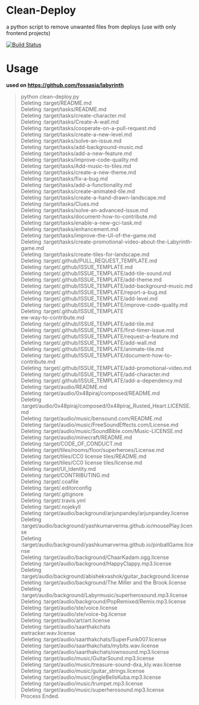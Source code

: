 # Clean-Deploy
a python script to remove unwanted files from deploys (use with only frontend projects) 

[![Build Status](https://travis-ci.com/YashKumarVerma/Clean-Deploy.svg?branch=master)](https://travis-ci.com/YashKumarVerma/Clean-Deploy)

# Usage
**used on https://github.com/fossasia/labyrinth**

> python clean-deploy.py<br />
> Deleting :target/README.md<br />
> Deleting :target/tasks/README.md<br />
> Deleting :target/tasks/create-character.md<br />
> Deleting :target/tasks/Create-A-wall.md<br />
> Deleting :target/tasks/cooperate-on-a-pull-request.md<br />
> Deleting :target/tasks/create-a-new-level.md<br />
> Deleting :target/tasks/solve-an-issue.md<br />
> Deleting :target/tasks/add-background-music.md<br />
> Deleting :target/tasks/add-a-new-feature.md<br />
> Deleting :target/tasks/improve-code-quality.md<br />
> Deleting :target/tasks/Add-music-to-tiles.md<br />
> Deleting :target/tasks/create-a-new-theme.md<br />
> Deleting :target/tasks/fix-a-bug.md<br />
> Deleting :target/tasks/add-a-functionality.md<br />
> Deleting :target/tasks/create-animated-tile.md<br />
> Deleting :target/tasks/create-a-hand-drawn-landscape.md<br />
> Deleting :target/tasks/Clues.md<br />
> Deleting :target/tasks/solve-an-advanced-issue.md<br />
> Deleting :target/tasks/document-how-to-contribute.md<br />
> Deleting :target/tasks/enable-a-new-gci-task.md<br />
> Deleting :target/tasks/enhancement.md<br />
> Deleting :target/tasks/improve-the-UI-of-the-game.md<br />
> Deleting :target/tasks/create-promotional-video-about-the-Labyrinth-game.md<br />
> Deleting :target/tasks/create-tiles-for-landscape.md<br />
> Deleting :target/.github/PULL_REQUEST_TEMPLATE.md<br />
> Deleting :target/.github/ISSUE_TEMPLATE.md<br />
> Deleting :target/.github/ISSUE_TEMPLATE/add-tile-sound.md<br />
> Deleting :target/.github/ISSUE_TEMPLATE/add-theme.md<br />
> Deleting :target/.github/ISSUE_TEMPLATE/add-background-music.md<br />
> Deleting :target/.github/ISSUE_TEMPLATE/report-a-bug.md<br />
> Deleting :target/.github/ISSUE_TEMPLATE/add-level.md<br />
> Deleting :target/.github/ISSUE_TEMPLATE/improve-code-quality.md<br />
> Deleting :target/.github/ISSUE_TEMPLATE<br />ew-way-to-contribute.md<br />
> Deleting :target/.github/ISSUE_TEMPLATE/add-tile.md<br />
> Deleting :target/.github/ISSUE_TEMPLATE/first-timer-issue.md<br />
> Deleting :target/.github/ISSUE_TEMPLATE/request-a-feature.md<br />
> Deleting :target/.github/ISSUE_TEMPLATE/add-wall.md<br />
> Deleting :target/.github/ISSUE_TEMPLATE/animate-tile.md<br />
> Deleting :target/.github/ISSUE_TEMPLATE/document-how-to-contribute.md<br />
> Deleting :target/.github/ISSUE_TEMPLATE/add-promotional-video.md<br />
> Deleting :target/.github/ISSUE_TEMPLATE/add-character.md<br />
> Deleting :target/.github/ISSUE_TEMPLATE/add-a-dependency.md<br />
> Deleting :target/audio/README.md<br />
> Deleting :target/audio/0x48piraj/composed/README.md<br />
> Deleting :target/audio/0x48piraj/composed/0x48piraj_Rusted_Heart.LICENSE.md<br />
> Deleting :target/audio/music/bensound.com/README.md<br />
> Deleting :target/audio/music/FreeSoundEffects.com/License.md<br />
> Deleting :target/audio/music/SoundBible.com/Music-LICENSE.md<br />
> Deleting :target/audio/minecraft/README.md<br />
> Deleting :target/CODE_OF_CONDUCT.md<br />
> Deleting :target/tiles/rooms/floor/superheroes/License.md<br />
> Deleting :target/tiles/CC0 license tiles/README.md<br />
> Deleting :target/tiles/CC0 license tiles/license.md<br />
> Deleting :target/UI_Identity.md<br />
> Deleting :target/CONTRIBUTING.md<br />
> Deleting :target/.coafile<br />
> Deleting :target/.editorconfig<br />
> Deleting :target/.gitignore<br />
> Deleting :target/.travis.yml<br />
> Deleting :target/.nojekyll<br />
> Deleting :target/audio/background/arjunpandey/arjunpandey.license<br />
> Deleting :target/audio/background/yashkumarverma.github.io/mousePlay.license<br />
> Deleting :target/audio/background/yashkumarverma.github.io/pinballGame.license<br />
> Deleting :target/audio/background/ChaarKadam.ogg.license<br />
> Deleting :target/audio/background/HappyClappy.mp3.license<br />
> Deleting :target/audio/background/abishekvashok/guitar_background.license<br />
> Deleting :target/audio/background/The Miller and the Brook.license<br />
> Deleting :target/audio/background/Labyrmusic/superherosound.mp3.license<br />
> Deleting :target/audio/background/PopRemixed/Remix.mp3.license<br />
> Deleting :target/audio/ste/voice.license<br />
> Deleting :target/audio/ste/voice-bg.license<br />
> Deleting :target/audio/art/art.license<br />
> Deleting :target/audio/saarthakchats<br />ewtracker.wav.license<br />
> Deleting :target/audio/saarthakchats/SuperFunk007.license<br />
> Deleting :target/audio/saarthakchats/mybits.wav.license<br />
> Deleting :target/audio/saarthakchats/ownsound.mp3.license<br />
> Deleting :target/audio/music/GuitarSound.mp3.license<br />
> Deleting :target/audio/music/treasure-sound-dxa_kly.wav.license<br />
> Deleting :target/audio/music/guitar_strings.license<br />
> Deleting :target/audio/music/jingleBellsKuba.mp3.license<br />
> Deleting :target/audio/music/trumpet.mp3.license<br />
> Deleting :target/audio/music/superherosound.mp3.license<br />
> Process Ended.